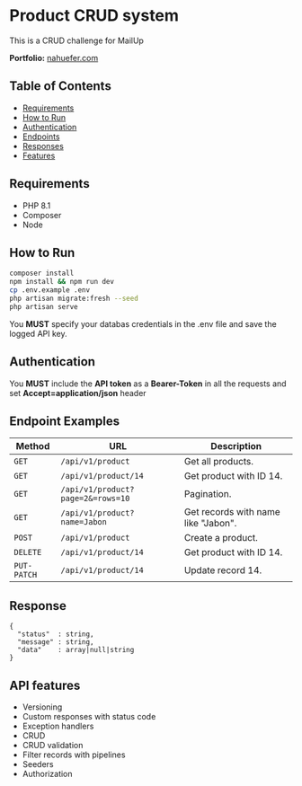 # Product CRUD system

This is a CRUD challenge for MailUp

**Portfolio:** [nahuefer.com](https://nahuefer.com/)

## Table of Contents

- [Requirements](#requirements)
- [How to Run](#how-to-run)
- [Authentication](#authentication)
- [Endpoints](#endpoint-examples)
- [Responses](#response)
- [Features](#api-features)

## Requirements 
* PHP 8.1
* Composer
* Node

##  How to Run
```bash
composer install
npm install && npm run dev
cp .env.example .env 
php artisan migrate:fresh --seed
php artisan serve
```
You **MUST** specify your databas credentials in the .env file and save the logged API key.

## Authentication
You **MUST** include the **API token** as a **Bearer-Token** in all the requests and set **Accept=application/json** header

## Endpoint Examples

| Method   | URL                                      | Description                              |
| -------- | ---------------------------------------- | ---------------------------------------- |
| `GET`    | `/api/v1/product`                             | Get all products.                      |
| `GET`    | `/api/v1/product/14`                          | Get product with ID 14.                       |
| `GET`    | `/api/v1/product?page=2&=rows=10`                             | Pagination.                      |
| `GET`    | `/api/v1/product?name=Jabon`                             | Get records with name like "Jabon".                      |
| `POST`   | `/api/v1/product`                             | Create a product.                       |
| `DELETE`    | `/api/v1/product/14`                          | Get product with ID 14.                       |
| `PUT-PATCH`    | `/api/v1/product/14`                          | Update record 14.                       |

## Response
```javasript
{
  "status"  : string,
  "message" : string,
  "data"    : array|null|string
}
```
## API features
* Versioning
* Custom responses with status code
* Exception handlers
* CRUD
* CRUD validation
* Filter records with pipelines
* Seeders
* Authorization